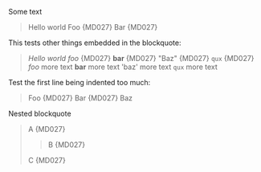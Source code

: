 Some text

> Hello world
>  Foo {MD027}
>  Bar {MD027}

This tests other things embedded in the blockquote:

> *Hello world*
>  *foo* {MD027}
>  **bar** {MD027}
>   "Baz" {MD027}
>   `qux` {MD027}
> *foo* more text
> **bar** more text
> 'baz' more text
> `qux` more text

Test the first line being indented too much:

>  Foo {MD027}
>  Bar {MD027}
> Baz

Nested blockquote

>  A {MD027}
>
> >  B {MD027}
>
>  C {MD027}
